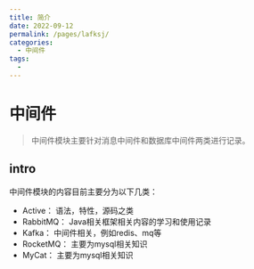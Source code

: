```yaml
---
title: 简介
date: 2022-09-12
permalink: /pages/lafksj/
categories: 
  - 中间件
tags: 
  - 
---
```

# 中间件


> 中间件模块主要针对消息中间件和数据库中间件两类进行记录。


## intro
中间件模块的内容目前主要分为以下几类：
- Active： 语法，特性，源码之类
- RabbitMQ： Java相关框架相关内容的学习和使用记录
- Kafka： 中间件相关，例如redis、mq等
- RocketMQ：  主要为mysql相关知识
- MyCat：  主要为mysql相关知识